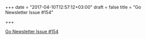 +++
date = "2017-04-10T12:57:12+03:00"
draft = false
title = "Go Newsletter Issue #154"

+++

<p><a href="https://golangweekly.com/issues/154">Go Newsletter Issue #154</a></p>